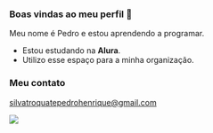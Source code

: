 ### Boas vindas ao meu perfil  👋


Meu nome é Pedro e estou aprendendo a programar.

- Estou estudando na **Alura**.
- Utilizo esse espaço para a minha organização.

### Meu contato 

silvatroquatepedrohenrique@gmail.com

![](https://media.tenor.com/OitU9a_HM0UAAAAM/super-xandao-flashbang.gif)
